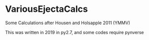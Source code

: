 # VariousEjectaCalcs
Some Calculations after Housen and Holsapple 2011 (YMMV)

This was written in 2019 in py2.7, and some codes require pynverse
